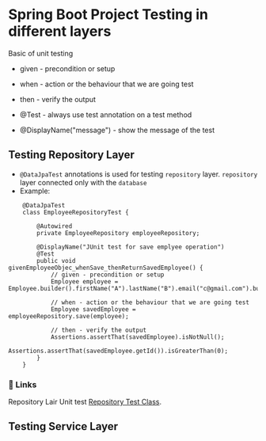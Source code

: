# Spring Boot Project Testing in different layers
Basic of unit testing

- given - precondition or setup
- when - action or the behaviour that we are going test
- then - verify the output

- @Test - always use test annotation on a test method
- @DisplayName("message") - show the message of the test
## Testing Repository Layer
- `@DataJpaTest` annotations is used for testing `repository` layer. `repository` layer connected only with the `database`
- Example:
```
	@DataJpaTest
	class EmployeeRepositoryTest {
	
		@Autowired
		private EmployeeRepository employeeRepository;
	
		@DisplayName("JUnit test for save emplyee operation")
		@Test
		public void givenEmployeeObjec_whenSave_thenReturnSavedEmployee() {
			// given - precondition or setup
			Employee employee = Employee.builder().firstName("A").lastName("B").email("c@gmail.com").build();
			
			// when - action or the behaviour that we are going test
			Employee savedEmployee = employeeRepository.save(employee);
			
			// then - verify the output
			Assertions.assertThat(savedEmployee).isNotNull();
			Assertions.assertThat(savedEmployee.getId()).isGreaterThan(0);
		}
	}

```
### 🔗 Links
Repository Lair Unit test [Repository Test Class](https://github.com/habibur-rahman-swe/JavaUnitTesting/blob/spring-boot-app-testing/src/test/java/com/springboot/testing/repository/EmployeeRepositoryTest.java).

## Testing Service Layer


